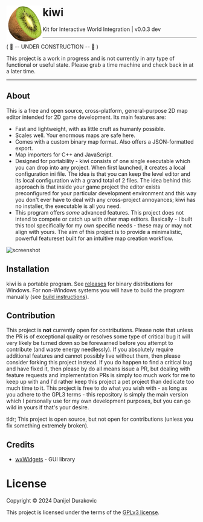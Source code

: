 # kiwi <img align="left" src="dev/logo_medium.png?raw=true" height="96">

Kit for Interactive World Integration | v0.0.3 dev

---

( 🚧 -- UNDER CONSTRUCTION -- 🚧 )

This project is a work in progress and is not currently in any type of functional or useful state. Please grab a time machine and check back in at a later time.

---

## About

This is a free and open source, cross-platform, general-purpose 2D map editor intended for 2D game development. Its main features are:

- Fast and lightweight, with as little cruft as humanly possible.
- Scales well. Your enormous maps are safe here.
- Comes with a custom binary map format. Also offers a JSON-formatted export.
- Map importers for C++ and JavaScript.
- Designed for portability - kiwi consists of one single executable which you can drop into any project. When first launched, it creates a local configuration ini file. The idea is that you can keep the level editor and its local configuration with a grand total of 2 files. The idea behind this approach is that inside your game project the editor exists preconfigured for your particular development environment and this way you don't ever have to deal with any cross-project annoyances; kiwi has no installer, the executable is all you need.
- This program offers *some* advanced features. This project does not intend to compete or catch up with other map editors. Basically - I built this tool specifically for my own specific needs - these may or may not align with yours. The aim of this project is to provide a minimalistic, powerful featureset built for an intuitive map creation workflow.

![screenshot](/dev/screenshow.png?raw=true)

## Installation

kiwi is a portable program. See [releases](releases/) for binary distributions for Windows. For non-Windows systems you will have to build the program manually (see [build instructions](BUILDING.md)).

## Contribution

This project is **not** currently open for contributions. Please note that unless the PR is of exceptional quality or resolves some type of critical bug it will very likely be turned down so be forewarned before you attempt to contribute (and waste energy needlessly). If you absolutely require additional features and cannot possibly live without them, then please consider forking this project instead. If you do happen to find a critical bug and have fixed it, then please by do all means issue a PR, but dealing with feature requests and implementation PRs is simply too much work for me to keep up with and I'd rather keep this project a pet project than dedicate too much time to it. This project is free to do what you wish with - as long as you adhere to the GPL3 terms - this repository is simply the main version which I personally use for my own development purposes, but you can go wild in yours if that's your desire.

tldr; This project is open source, but not open for contributions (unless you fix something extremely broken).

## Credits

- [wxWidgets](https://www.wxwidgets.org/) - GUI library

# License

Copyright &copy; 2024 Danijel Durakovic

This project is licensed under the terms of the [GPLv3 license](LICENSE).
